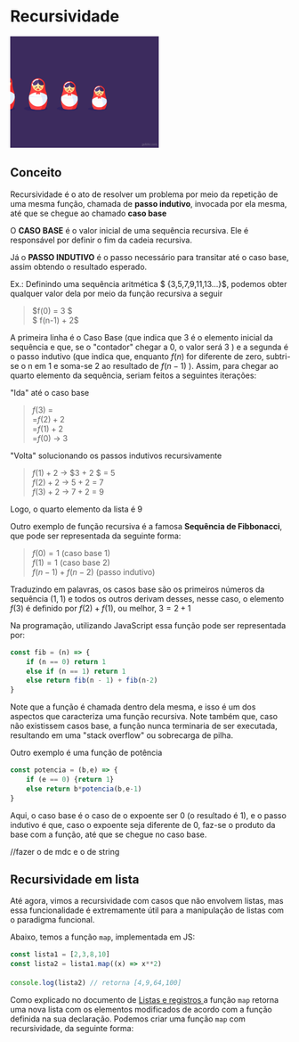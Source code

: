 # Recursividade

<img src="/assets/galshir-babushka.gif" height="200">

## Conceito

Recursividade é o ato de resolver um problema por meio da repetição de uma mesma função, chamada de **passo indutivo**, invocada por ela mesma, até que se chegue ao chamado **caso base**

O **CASO BASE** é o valor inicial de uma sequência recursiva. Ele é responsável por definir o fim da cadeia recursiva.

Já o **PASSO INDUTIVO** é o passo necessário para transitar até o caso base, assim obtendo o resultado esperado.

Ex.: Definindo uma sequência aritmética $ \{3,5,7,9,11,13...\}$, podemos obter qualquer valor dela por meio da função recursiva a seguir

>$f(0) = 3 $  
$ f(n-1) + 2$  

A primeira linha é o Caso Base (que indica que $3$ é o elemento inicial da sequência e que, se o "contador" chegar a 0, o valor será $3$ ) e a segunda é o passo indutivo (que indica que, enquanto $f(n)$ for diferente de zero, subtri-se o n em 1 e soma-se 2 ao resultado de $f(n-1)$ ). Assim, para chegar ao quarto elemento da sequência, seriam feitos a seguintes iterações:

"Ida" até o caso base

>$f(3)$ =  
=$f(2) + 2$  
=$f(1) + 2$  
=$f(0)$ → 3

"Volta" solucionando os passos indutivos recursivamente

>$f(1) + 2$ → $3 + 2 $ = 5  
$f(2) + 2$ → $5 + 2$ = 7  
$f(3) + 2$ → $7 + 2$ = 9

Logo, o quarto elemento da lista é $9$

Outro exemplo de função recursiva é a famosa **Sequência de Fibbonacci**, que pode ser representada da seguinte forma:

>$f(0) = 1$       (caso base 1)  
$f(1) = 1$        (caso base 2)  
$f(n-1) + f(n-2)$ (passo indutivo)

Traduzindo em palavras, os casos base são os primeiros números da sequência $(1,1)$ e todos os outros derivam desses, nesse caso, o elemento $f(3)$ é definido por $f(2) + f(1)$, ou melhor, $3 = 2+1$

Na programação, utilizando JavaScript essa função pode ser representada por:

```js
const fib = (n) => {
    if (n == 0) return 1
    else if (n == 1) return 1
    else return fib(n - 1) + fib(n-2)
}
```

Note que a função é chamada dentro dela mesma, e isso é um dos aspectos que caracteriza uma função recursiva. Note também que, caso não existissem casos base, a função nunca terminaria de ser executada, resultando em uma "stack overflow" ou sobrecarga de pilha.

Outro exemplo é uma função de potência

```js
const potencia = (b,e) => {
    if (e == 0) {return 1} 
    else return b*potencia(b,e-1)
}
```

Aqui, o caso base é o caso de o expoente ser $0$ (o resultado é $1$), e o passo indutivo é que, caso o expoente seja diferente de 0, faz-se o produto da base com a função, até que se chegue no caso base.

//fazer o de mdc e o de string

## Recursividade em lista

Até agora, vimos a recursividade com casos que não envolvem listas, mas essa funcionalidade é extremamente útil para a manipulação de listas com o paradigma funcional.

Abaixo, temos a função ```map```, implementada em JS:

```js
const lista1 = [2,3,8,10]
const lista2 = lista1.map((x) => x**2)

console.log(lista2) // retorna [4,9,64,100]
```

Como explicado no documento de <ins>Listas e registros </ins> a função ```map``` retorna uma nova lista com os elementos modificados de acordo com a função definida na sua declaração. Podemos criar uma função ```map``` com recursividade, da seguinte forma:


